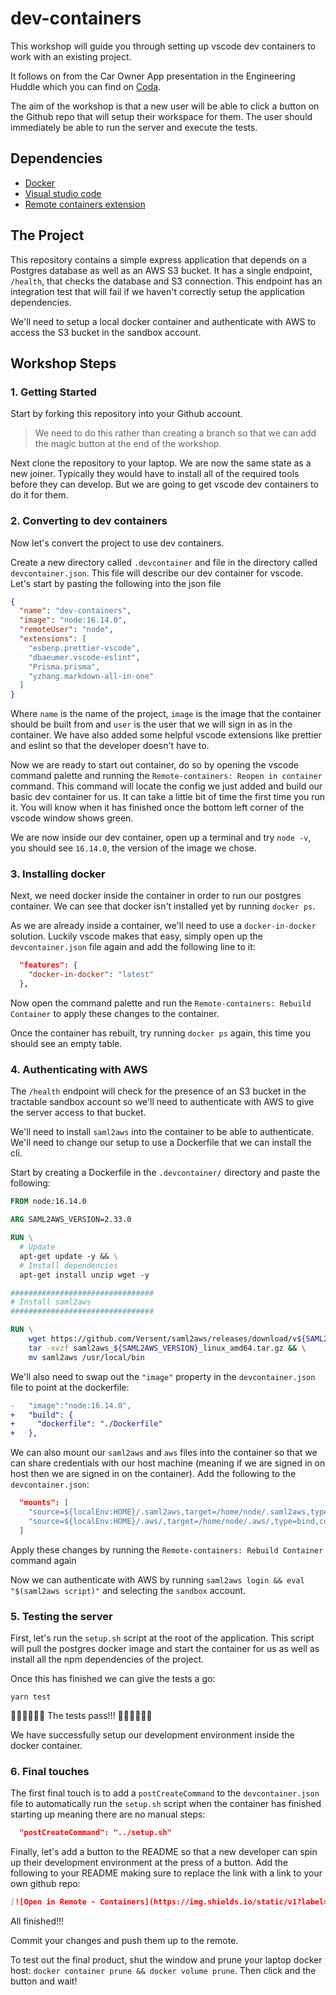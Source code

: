 # dev-containers

This workshop will guide you through setting up vscode dev containers to work with an existing project.

It follows on from the Car Owner App presentation in the Engineering Huddle which you can find on [Coda](https://coda.io/d/Engineering_dvUWsMuBgNj/2022-04-14-Engineering-Huddle_suFas#_lujUe).

The aim of the workshop is that a new user will be able to click a button on the Github repo that will setup their
workspace for them. The user should immediately be able to run the server and execute the tests.

## Dependencies

- [Docker](https://www.docker.com/products/docker-desktop/)
- [Visual studio code](https://code.visualstudio.com/)
- [Remote containers extension](https://marketplace.visualstudio.com/items?itemName=ms-vscode-remote.remote-containers)


## The Project

This repository contains a simple express application that depends on a Postgres database as well as an AWS S3 bucket.
It has a single endpoint, `/health`, that checks the database and S3 connection. This endpoint has an integration test
that will fail if we haven't correctly setup the application dependencies.

We'll need to setup a local docker container and authenticate with AWS to access the S3 bucket in the sandbox account.

## Workshop Steps

### 1. Getting Started

Start by forking this repository into your Github account.
> We need to do this rather than creating a branch so that we can add the magic button at the end of the workshop.

Next clone the repository to your laptop.
We are now the same state as a new joiner. Typically they would have to install all of the required tools before they can develop. But we are going to get vscode dev containers to do it for them.

### 2. Converting to dev containers

Now let's convert the project to use dev containers. 

Create a new directory called `.devcontainer` and file in the directory called `devcontainer.json`. This file will describe our dev container for vscode. Let's start by pasting the following into the json file
```json
{
  "name": "dev-containers",
  "image": "node:16.14.0",
  "remoteUser": "node",
  "extensions": [
    "esbenp.prettier-vscode",
    "dbaeumer.vscode-eslint",
    "Prisma.prisma",
    "yzhang.markdown-all-in-one"
  ]
}
```
Where `name` is the name of the project, `image` is the image that the container should be built from and `user` is the user that we will sign in as in the container. We have also added some helpful vscode extensions like prettier and eslint so that the developer doesn't have to.

Now we are ready to start out container, do so by opening the vscode command palette and running the `Remote-containers: Reopen in container` command.
This command will locate the config we just added and build our basic dev container for us. It can take a little bit of time the first time you run it. You will know when it has finished once the bottom left corner of the vscode window shows green.

We are now inside our dev container, open up a terminal and try `node -v`, you should see `16.14.0`, the version of the image we chose. 

### 3. Installing docker

Next, we need docker inside the container in order to run our postgres container. We can see that docker isn't installed yet by running `docker ps`.

As we are already inside a container, we'll need to use a `docker-in-docker` solution. Luckily vscode makes that easy, simply open up the `devcontainer.json` file again and add the following line to it:
```json
  "features": {
    "docker-in-docker": "latest"
  },
```

Now open the command palette and run the `Remote-containers: Rebuild Container` to apply these changes to the container.

Once the container has rebuilt, try running `docker ps` again, this time you should see an empty table.

### 4. Authenticating with AWS

The `/health` endpoint will check for the presence of an S3 bucket in the tractable sandbox account so we'll need to authenticate with AWS to give
the server access to that bucket.

We'll need to install `saml2aws` into the container to be able to authenticate. We'll need to change our setup to use a Dockerfile that we can install the cli.

Start by creating a Dockerfile in the `.devcontainer/` directory and paste the following:
```Dockerfile
FROM node:16.14.0

ARG SAML2AWS_VERSION=2.33.0

RUN \
  # Update
  apt-get update -y && \
  # Install dependencies
  apt-get install unzip wget -y

################################
# Install saml2aws
################################

RUN \
    wget https://github.com/Versent/saml2aws/releases/download/v${SAML2AWS_VERSION}/saml2aws_${SAML2AWS_VERSION}_linux_amd64.tar.gz && \
    tar -xvzf saml2aws_${SAML2AWS_VERSION}_linux_amd64.tar.gz && \
    mv saml2aws /usr/local/bin
```


We'll also need to swap out the `"image"` property in the `devcontainer.json` file to point at the dockerfile:
```diff
-   "image":"node:16.14.0",
+   "build": {
+     "dockerfile": "./Dockerfile"
+   },
```

We can also mount our `saml2aws` and `aws` files into the container so that we can share credentials with our host machine (meaning if we are signed in on host then we are signed in on the container). Add the following to the `devcontainer.json`:
```json
  "mounts": [
    "source=${localEnv:HOME}/.saml2aws,target=/home/node/.saml2aws,type=bind,consistency=cached",
    "source=${localEnv:HOME}/.aws/,target=/home/node/.aws/,type=bind,consistency=cached"
  ]
```

Apply these changes by running the `Remote-containers: Rebuild Container` command again

Now we can authenticate with AWS by running `saml2aws login && eval "$(saml2aws script)"` and selecting the `sandbox` account.

### 5. Testing the server

First, let's run the `setup.sh` script at the root of the application. This script will pull the postgres docker image and start the container for us as well as install all the npm dependencies of the project.

Once this has finished we can give the tests a go:

`yarn test`

🎉🎉🎉🎉🎉🎉 The tests pass!!! 🎉🎉🎉🎉🎉🎉

We have successfully setup our development environment inside the docker container.

### 6. Final touches

The first final touch is to add a `postCreateCommand` to the `devcontainer.json` file to automatically run the `setup.sh` script when the container has finished starting up meaning there are no manual steps:

```json
  "postCreateCommand": "../setup.sh"
```

Finally, let's add a button to the README so that a new developer can spin up their development environment at the press of a button. Add the following to your README making sure to replace the link with a link to your own github repo:

```md
[![Open in Remote - Containers](https://img.shields.io/static/v1?label=Remote%20-%20Containers&message=Open&color=blue&logo=visualstudiocode)](https://vscode.dev/redirect?url=vscode://ms-vscode-remote.remote-containers/cloneInVolume?url=https://github.com/harrywithers/dev-containers)
```

All finished!!!

Commit your changes and push them up to the remote.

To test out the final product, shut the window and prune your laptop docker host: `docker container prune && docker volume prune`. Then click and the button and wait!
 
